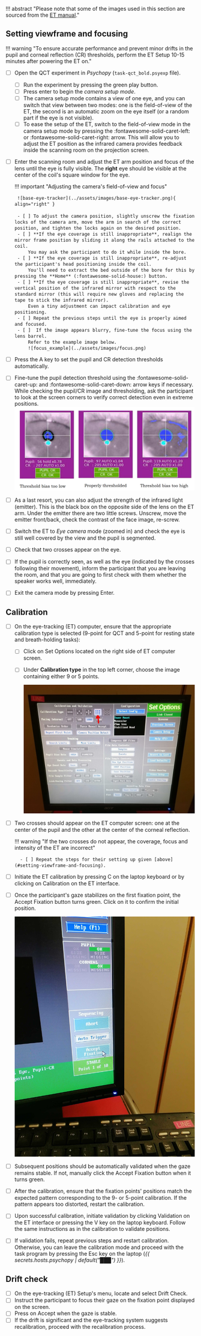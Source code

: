 !!! abstract "Please note that some of the images used in this section are sourced from the [ET manual](../assets/files/EL1000Plus_UserManual_1.0.20_GOP.pdf)."

## Setting viewframe and focusing

!!! warning "To ensure accurate performance and prevent minor drifts in the pupil and corneal reflection (CR) thresholds, perform the ET Setup 10-15 minutes after powering the ET on."

- [ ] Open the QCT experiment in *Psychopy* (`task-qct_bold.psyexp` file).
    - [ ] Run the experiment by pressing the green play button.
    - [ ] Press enter to begin the *camera setup mode*.
    - [ ] The camera setup mode contains a view of one eye, and you can switch that view between two modes: one is the field-of-view of the ET, the second is an automatic zoom on the eye itself (or a random part if the eye is not visible).
    - [ ] To ease the setup of the ET, switch to the field-of-view mode in the camera setup mode by pressing the <span class="keypress">:fontawesome-solid-caret-left:</span> or <span class="keypress">:fontawesome-solid-caret-right:</span> arrow.
        This will allow you to adjust the ET position as the infrared camera provides feedback inside the scanning room on the projection screen.
- [ ]  Enter the scanning room and adjust the ET arm position and focus of the lens until the eye is fully visible.
    The **right** eye should be visible at the center of the coil's square window for the eye.

    !!! important "Adjusting the camera's field-of-view and focus"

        ![base-eye-tracker](../assets/images/base-eye-tracker.png){ align="right" }

        - [ ] To adjust the camera position, slightly unscrew the fixation locks of the camera arm, move the arm in search of the correct position, and tighten the locks again on the desired position.
        - [ ] **If the eye coverage is still inappropriate**, realign the mirror frame position by sliding it along the rails attached to the coil.
            You may ask the participant to do it while inside the bore.
        - [ ] **If the eye coverage is still inappropriate**, re-adjust the participant's head positioning inside the coil.
            You'll need to extract the bed outside of the bore for this by pressing the **Home** (:fontawesome-solid-house:) button.
        - [ ] **If the eye coverage is still inappropriate**, revise the vertical position of the infrared mirror with respect to the standard mirror (this will require new gloves and replacing the tape to stick the infrared mirror).
            Even a tiny adjustment can impact calibration and eye positioning.
        - [ ] Repeat the previous steps until the eye is properly aimed and focused.
        - [ ]  If the image appears blurry, fine-tune the focus using the lens barrel.
            Refer to the example image below.
            ![focus_example](../assets/images/focus.png)

- [ ] Press the <span class="keypress">A</span> key to set the pupil and CR detection thresholds automatically.
- [ ] Fine-tune the pupil detection threshold using the <span class="keypress">:fontawesome-solid-caret-up:</span> and <span class="keypress">:fontawesome-solid-caret-down:</span> arrow keys if necessary.
    While checking the pupil/CR image and thresholding, ask the participant to look at the screen corners to verify correct detection even in extreme positions.
    ![pupil_threshold](../assets/images/pupil_threshold.png)

- [ ] As a last resort, you can also adjust the strength of the infrared light (emitter).
    This is the black box on the opposite side of the lens on the ET arm.
    Under the emitter there are two little screws.
    Unscrew, move the emitter front/back, check the contrast of the face image, re-screw.
- [ ] Switch the ET to *Eye camera* mode (zoomed in) and check the eye is still well covered by the view and the pupil is segmented.
- [ ] Check that two crosses appear on the eye.
- [ ] If the pupil is correctly seen, as well as the eye (indicated by the crosses following their movement), inform the participant that you are leaving the room, and that you are going to first check with them whether the speaker works well, immediately.
- [ ] Exit the camera mode by pressing <span class="keypress">Enter</span>.

## Calibration

- [ ] On the eye-tracking (ET) computer, ensure that the appropriate calibration type is selected (9-point for QCT and 5-point for resting state and breath-holding tasks):
    - [ ] Click on <span class="keypress">Set Options</span> located on the right side of ET computer screen.
    - [ ] Under **Calibration type** in the top left corner, choose the image containing either 9 or 5 points.

        ![9-points_calibration](../assets/images/9-points_calibration.jpg)

- [ ] Two crosses should appear on the ET computer screen: one at the center of the pupil and the other at the center of the corneal reflection.

    !!! warning "If the two crosses do not appear, the coverage, focus and intensity of the ET are incorrect"

        - [ ] Repeat the steps for their setting up given [above](#setting-viewframe-and-focusing).

- [ ] Initiate the ET calibration by pressing <span class="keypress">C</span> on the laptop keyboard or by clicking on <span class="keypress">Calibration</span> on the ET interface.
- [ ] Once the participant's gaze stabilizes on the first fixation point, the <span class="keypress">Accept Fixation</span> button turns green.
    Click on it to confirm the initial position.

    ![accept_fixation](../assets/images/accept_fixation.jpg)

- [ ] Subsequent positions should be automatically validated when the gaze remains stable.
    If not, manually click the <span class="keypress">Accept Fixation</span> button when it turns green.
- [ ] After the calibration, ensure that the fixation points' positions match the expected pattern corresponding to the 9- or 5-point calibration.
    If the pattern appears too distorted, restart the calibration.
- [ ] Upon successful calibration, initiate validation by clicking <span class="keypress">Validation</span> on the ET interface or pressing the <span class="keypress">V</span> key on the laptop keyboard. Follow the same instructions as in the calibration to validate positions.
- [ ] If validation fails, repeat previous steps and restart calibration. Otherwise, you can leave the calibration mode and proceed with the task program by pressing the <span class="keypress">Esc</span> key on the laptop (*{{ secrets.hosts.psychopy | default("███") }}*).

## Drift check

- [ ]  On the eye-tracking (ET) Setup's menu, locate and select <span class="keypress">Drift Check</span>.
- [ ]  Instruct the participant to focus their gaze on the fixation point displayed on the screen.
- [ ]  Press on <span class="keypress">Accept</span> when the gaze is stable.
- [ ]  If the drift is significant and the eye-tracking system suggests recalibration, proceed with the recalibration process.
